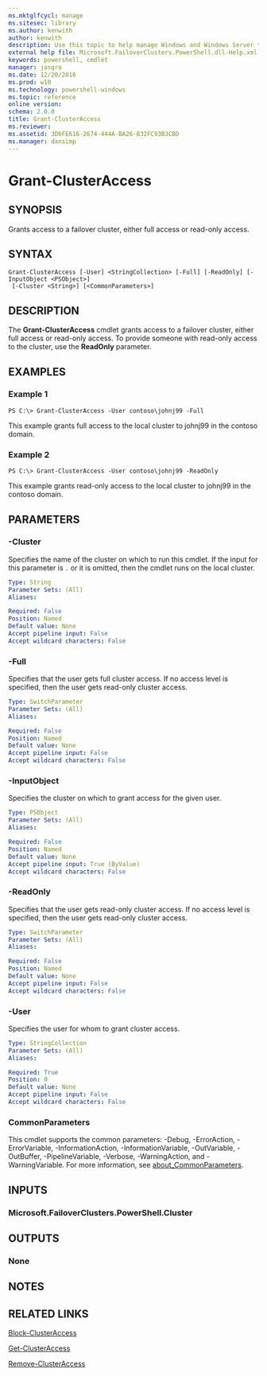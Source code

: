 ```yaml
---
ms.mktglfcycl: manage
ms.sitesec: library
ms.author: kenwith
author: kenwith
description: Use this topic to help manage Windows and Windows Server technologies with Windows PowerShell.
external help file: Microsoft.FailoverClusters.PowerShell.dll-Help.xml
keywords: powershell, cmdlet
manager: jasgro
ms.date: 12/20/2016
ms.prod: w10
ms.technology: powershell-windows
ms.topic: reference
online version: 
schema: 2.0.0
title: Grant-ClusterAccess
ms.reviewer:
ms.assetid: 3D6FE616-2674-444A-BA26-832FC93B3CBD
ms.manager: dansimp
---
```


# Grant-ClusterAccess

## SYNOPSIS
Grants access to a failover cluster, either full access or read-only access.

## SYNTAX

```
Grant-ClusterAccess [-User] <StringCollection> [-Full] [-ReadOnly] [-InputObject <PSObject>]
 [-Cluster <String>] [<CommonParameters>]
```

## DESCRIPTION
The **Grant-ClusterAccess** cmdlet grants access to a failover cluster, either full access or read-only access.
To provide someone with read-only access to the cluster, use the **ReadOnly** parameter.

## EXAMPLES

### Example 1
```
PS C:\> Grant-ClusterAccess -User contoso\johnj99 -Full
```

This example grants full access to the local cluster to johnj99 in the contoso domain.

### Example 2
```
PS C:\> Grant-ClusterAccess -User contoso\johnj99 -ReadOnly
```

This example grants read-only access to the local cluster to johnj99 in the contoso domain.

## PARAMETERS

### -Cluster
Specifies the name of the cluster on which to run this cmdlet.
If the input for this parameter is `.` or it is omitted, then the cmdlet runs on the local cluster.

```yaml
Type: String
Parameter Sets: (All)
Aliases: 

Required: False
Position: Named
Default value: None
Accept pipeline input: False
Accept wildcard characters: False
```

### -Full
Specifies that the user gets full cluster access.
If no access level is specified, then the user gets read-only cluster access.

```yaml
Type: SwitchParameter
Parameter Sets: (All)
Aliases: 

Required: False
Position: Named
Default value: None
Accept pipeline input: False
Accept wildcard characters: False
```

### -InputObject
Specifies the cluster on which to grant access for the given user.

```yaml
Type: PSObject
Parameter Sets: (All)
Aliases: 

Required: False
Position: Named
Default value: None
Accept pipeline input: True (ByValue)
Accept wildcard characters: False
```

### -ReadOnly
Specifies that the user gets read-only cluster access.
If no access level is specified, then the user gets read-only cluster access.

```yaml
Type: SwitchParameter
Parameter Sets: (All)
Aliases: 

Required: False
Position: Named
Default value: None
Accept pipeline input: False
Accept wildcard characters: False
```

### -User
Specifies the user for whom to grant cluster access.

```yaml
Type: StringCollection
Parameter Sets: (All)
Aliases: 

Required: True
Position: 0
Default value: None
Accept pipeline input: False
Accept wildcard characters: False
```

### CommonParameters
This cmdlet supports the common parameters: -Debug, -ErrorAction, -ErrorVariable, -InformationAction, -InformationVariable, -OutVariable, -OutBuffer, -PipelineVariable, -Verbose, -WarningAction, and -WarningVariable. For more information, see [about_CommonParameters](http://go.microsoft.com/fwlink/?LinkID=113216).

## INPUTS

### Microsoft.FailoverClusters.PowerShell.Cluster

## OUTPUTS

### None

## NOTES

## RELATED LINKS

[Block-ClusterAccess](./Block-ClusterAccess.md)

[Get-ClusterAccess](./Get-ClusterAccess.md)

[Remove-ClusterAccess](./Remove-ClusterAccess.md)

